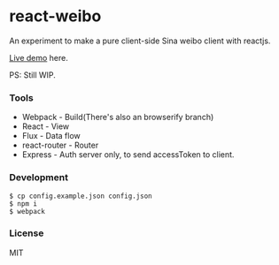 react-weibo
==========

An experiment to make a pure client-side Sina weibo client with reactjs.

[Live demo](http://react-weibo.herokuapp.com/) here.

PS: Still WIP.

### Tools

* Webpack - Build(There's also an browserify branch)
* React - View
* Flux - Data flow
* react-router - Router
* Express - Auth server only, to send accessToken to client.

### Development

```
$ cp config.example.json config.json
$ npm i
$ webpack
```

### License

MIT
